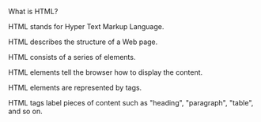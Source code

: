 What is HTML?

HTML stands for Hyper Text Markup Language.

HTML describes the structure of a Web page.

HTML consists of a series of elements.

HTML elements tell the browser how to display the content.

HTML elements are represented by tags.

HTML tags label pieces of content such as "heading", "paragraph", "table", and so on.
